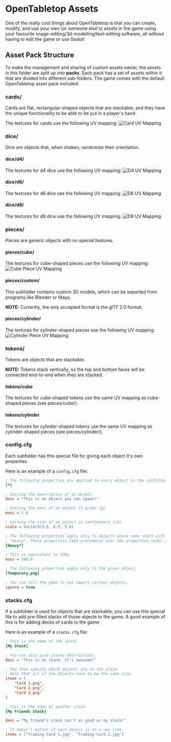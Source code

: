 # OpenTabletop Assets

One of the really cool things about OpenTabletop is that you can create,
modify, and use your own (or someone else's) assets in the game using your
favourite image-editing/3d-modelling/text-editing software, all without having
to edit the game or use Godot!

## Asset Pack Structure

To make the management and sharing of custom assets easier, the assets in this
folder are split up into **packs**. Each pack has a set of assets within it
that are divided into different sub-folders. The game comes with the default
OpenTabletop asset pack included.

### cards/

Cards are flat, rectangular-shaped objects that are stackable, and they have
the unique functionality to be able to be put in a player's hand.

The textures for cards use the following UV mapping:
![Card UV Mapping](OpenTabletop/cards/Template.svg)

### dice/

Dice are objects that, when shaken, randomize their orientation.

#### dice/d4/

The textures for d4 dice use the following UV mapping:
![D4 UV Mapping](OpenTabletop/dice/d4/Template.svg)

#### dice/d6/

The textures for d6 dice use the following UV mapping:
![D6 UV Mapping](OpenTabletop/dice/d6/Template.svg)

#### dice/d8/

The textures for d8 dice use the following UV mapping:
![D8 UV Mapping](OpenTabletop/dice/d8/Template.svg)

### pieces/

Pieces are generic objects with no special features.

#### pieces/cube/

The textures for cube-shaped pieces use the following UV mapping:
![Cube Piece UV Mapping](OpenTabletop/pieces/cube/Template.svg)

#### pieces/custom/

This subfolder contains custom 3D models, which can be exported from programs
like Blender or Maya.

**NOTE:** Currently, the only accepted format is the glTF 2.0 format.

#### pieces/cylinder/

The textures for cylinder-shaped pieces use the following UV mapping:
![Cylinder Piece UV Mapping](OpenTabletop/pieces/cylinder/Template.svg)

### tokens/

Tokens are objects that are stackable.

**NOTE:** Tokens stack vertically, so the top and bottom faces will be
connected end-to-end when they are stacked.

#### tokens/cube

The textures for cube-shaped tokens use the same UV mapping as cube-shaped
pieces (see pieces/cube/).

#### tokens/cylinder

The textures for cylinder-shaped tokens use the same UV mapping as
cylinder-shaped pieces (see pieces/cylinder/).

### config.cfg

Each subfolder has this special file for giving each object it's own
properties.

Here is an example of a `config.cfg` file:

```ini
; The following properties are applied to every object in the subfolder.
[*]

; Setting the description of an object.
desc = "This is an object you can spawn!"

; Setting the mass of an object in grams (g).
mass = 5.0

; Setting the size of an object in centimeters (cm).
scale = Vector3(3.5, 0.5, 5.0)

; The following properties apply only to objects whose name start with
; "Heavy". These properties take precedence over the properties under [*].
[Heavy*]

; This is equivalent to 100g.
mass = 100.0

; The following properties apply only to the given object.
[Temporary.png]

; You can tell the game to not import certain objects.
ignore = true
```

### stacks.cfg

If a subfolder is used for objects that are stackable, you can use this special
file to add pre-filled stacks of those objects to the game. A good example of
this is for adding decks of cards to the game.

Here is an example of a `stacks.cfg` file:

```ini
; This is the name of the stack.
[My Stack]

; You can also give stacks descriptions.
desc = "This is my stack. It's awesome!"

; You then specify which objects are in the stack.
; Note that all of the objects need to be the same size.
items = [
    "Card 1.png",
    "Card 2.png",
    "Card 3.png"
]

; This is the name of another stack.
[My Friends Stack]

desc = "My friend's stack isn't as good as my stack!"

; It doesn't matter if each object is on a new line.
items = ["Trading Card 1.jpg", "Trading Card 2.jpg"]
```
